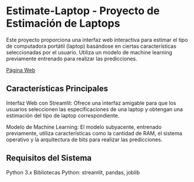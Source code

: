 # Estimate-Laptop - Proyecto de Estimación de Laptops

Este proyecto proporciona una interfaz web interactiva para estimar el tipo de computadora portátil (laptop) basándose en ciertas características seleccionadas por el usuario. Utiliza un modelo de machine learning previamente entrenado para realizar las predicciones.

[Página Web](https://estimate-laptop-hta75ktkv3zxothw57fwph.streamlit.app/)

## Características Principales

Interfaz Web con Streamlit: Ofrece una interfaz amigable para que los usuarios seleccionen las especificaciones de una laptop y obtengan una estimación del tipo de laptop correspondiente.

Modelo de Machine Learning: El modelo subyacente, entrenado previamente, utiliza características como la cantidad de RAM, el sistema operativo y la arquitectura de bits para realizar las predicciones.

## Requisitos del Sistema
Python 3.x
Bibliotecas Python: streamlit, pandas, joblib
